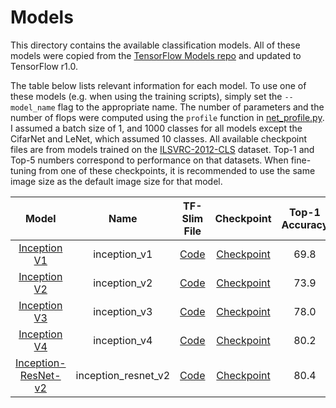# Models

This directory contains the available classification models. All of these models were copied from the [TensorFlow Models repo](https://github.com/tensorflow/models/tree/master/slim/nets) and updated to TensorFlow r1.0. 

The table below lists relevant information for each model. To use one of these models (e.g. when using the training scripts), simply set the `--model_name` flag to the appropriate name. The number of parameters and the number of flops were computed using the `profile` function in [net_profile.py](net_profile.py). I assumed a batch size of 1, and 1000 classes for all models except the CifarNet and LeNet, which assumed 10 classes. All available checkpoint files are from models trained on the [ILSVRC-2012-CLS](http://www.image-net.org/challenges/LSVRC/2012/) dataset. Top-1 and Top-5 numbers correspond to performance on that datasets. When fine-tuning from one of these checkpoints, it is recommended to use the same image size as the default image size for that model.

| Model | Name | TF-Slim File | Checkpoint | Top-1 Accuracy | Top-5 Accuracy | Default Image Size | Num Params | Num Flops |
:----:|:----:|:------------:|:----------:|:-------:|:--------:|:--------:|:--------:|:--------:|
[Inception V1](http://arxiv.org/abs/1409.4842v1) | inception_v1 | [Code](inception_v1.py) | [Checkpoint](http://download.tensorflow.org/models/inception_v1_2016_08_28.tar.gz) | 69.8 | 89.6 | 224px | 6,617,624 | 3.00b |
[Inception V2](http://arxiv.org/abs/1502.03167) | inception_v2 | [Code](inception_v2.py) | [Checkpoint](http://download.tensorflow.org/models/inception_v2_2016_08_28.tar.gz) | 73.9 | 91.8 | 224px | 11,178,336 | 3.87b |
[Inception V3](http://arxiv.org/abs/1512.00567) | inception_v3 | [Code](inception_v3.py) | [Checkpoint](http://download.tensorflow.org/models/inception_v3_2016_08_28.tar.gz) | 78.0 | 93.9 | 299px | 27,143,152 | 11.44b |
[Inception V4](http://arxiv.org/abs/1602.07261) | inception_v4 | [Code](inception_v4.py) | [Checkpoint](http://download.tensorflow.org/models/inception_v4_2016_09_09.tar.gz) | 80.2 | 95.2 | 299px | 46,006,800 | 24.52b |
[Inception-ResNet-v2](http://arxiv.org/abs/1602.07261) | inception_resnet_v2 | [Code](inception_resnet_v2.py) | [Checkpoint](http://download.tensorflow.org/models/inception_resnet_v2_2016_08_30.tar.gz) | 80.4 | 95.3 | 299px | 59,179,952 | 26.34b |